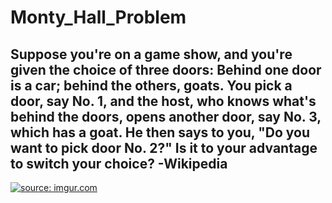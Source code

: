 # Monty_Hall_Problem

## Suppose you're on a game show, and you're given the choice of three doors: Behind one door is a car; behind the others, goats. You pick a door, say No. 1, and the host, who knows what's behind the doors, opens another door, say No. 3, which has a goat. He then says to you, "Do you want to pick door No. 2?" Is it to your advantage to switch your choice? -Wikipedia

<a href="https://imgur.com/d4Z74Lb"><img src="https://i.imgur.com/d4Z74Lb.png" title="source: imgur.com" /></a>
